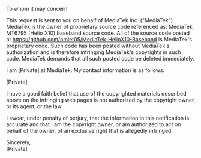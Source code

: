 To whom it may concern

This request is sent to you on behalf of MediaTek Inc. ("MediaTek"). MediaTek is the owner of proprietary source code referenced as: MediaTek MT6795 (Helio X10) baseband source code. All of the source code posted at https://github.com/omlet05/MediaTek-HelioX10-Baseband is MediaTek's proprietary code. Such code has been posted without MediaTek's authorization and is therefore infringing MediaTek's copyrights in such code. MediaTek demands that all such posted code be deleted immediately.

I am [Private] at MediaTek. My contact information is as follows: 

[Private]

I have a good faith belief that use of the copyrighted materials described above on the infringing web pages is not authorized by the copyright owner, or its agent, or the law.

I swear, under penalty of perjury, that the information in this notification is accurate and that I am the copyright owner, or am authorized to act on behalf of the owner, of an exclusive right that is allegedly infringed.

Sincerely,  
[Private]
